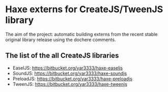 # Haxe externs for CreateJS/TweenJS library #

The aim of the project: automatic building externs from the recent stable original library release using the dochere comments.

## The list of the all CreateJS libraries ##

 * EaselJS: https://bitbucket.org/yar3333/haxe-easeljs
 * SoundJS: https://bitbucket.org/yar3333/haxe-soundjs
 * PreloadJS: https://bitbucket.org/yar3333/haxe-preloadjs
 * TweenJS: https://bitbucket.org/yar3333/haxe-tweenjs
